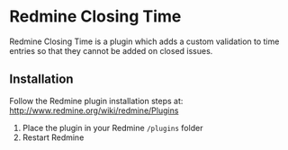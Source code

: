 # Redmine Closing Time

Redmine Closing Time is a plugin which adds a custom validation to time entries so that they cannot be added on closed issues.

## Installation

Follow the Redmine plugin installation steps at: http://www.redmine.org/wiki/redmine/Plugins

1. Place the plugin in your Redmine `/plugins` folder
2. Restart Redmine
